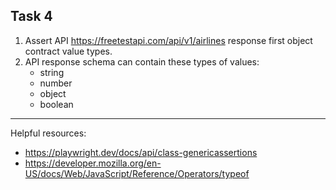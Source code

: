 ## Task 4
1. Assert API
https://freetestapi.com/api/v1/airlines response first object contract value types.
2. API response schema can contain these types of values:
    - string
    - number 
    - object
    - boolean

----------------------------------------

Helpful resources: 
- https://playwright.dev/docs/api/class-genericassertions
- https://developer.mozilla.org/en-US/docs/Web/JavaScript/Reference/Operators/typeof